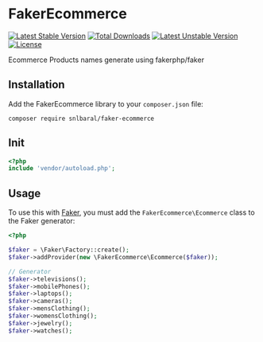 # FakerEcommerce

[![Latest Stable Version](https://poser.pugx.org/snlbaral/faker-ecommerce/v)](//packagist.org/packages/snlbaral/faker-ecommerce) [![Total Downloads](https://poser.pugx.org/snlbaral/faker-ecommerce/downloads)](//packagist.org/packages/snlbaral/faker-ecommerce) [![Latest Unstable Version](https://poser.pugx.org/snlbaral/faker-ecommerce/v/unstable)](//packagist.org/packages/snlbaral/faker-ecommerce) [![License](https://poser.pugx.org/snlbaral/faker-ecommerce/license)](//packagist.org/packages/snlbaral/faker-ecommerce)

Ecommerce Products names generate using fakerphp/faker


Installation
------------

Add the FakerEcommerce library to your `composer.json` file:

```
composer require snlbaral/faker-ecommerce
```

Init
-----
```php
<?php
include 'vendor/autoload.php';
```

Usage
-----
To  use this with [Faker](https://github.com/fzaninotto/Faker), you must add the `FakerEcommerce\Ecommerce` class to the Faker generator:

```php
<?php

$faker = \Faker\Factory::create();
$faker->addProvider(new \FakerEcommerce\Ecommerce($faker));

// Generator
$faker->televisions();
$faker->mobilePhones();
$faker->laptops();
$faker->cameras();
$faker->mensClothing();
$faker->womensClothing();
$faker->jewelry();
$faker->watches();
```
